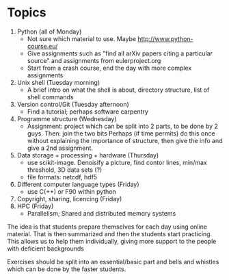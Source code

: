 Topics
======

1. Python (all of Monday)
    - Not sure which material to use. Maybe http://www.python-course.eu/
    - Give assignments such as "find all arXiv papers citing a particular source" and assignments from eulerproject.org
    - Start from a crash course, end the day with more complex assignments
2. Unix shell (Tuesday morning)
    - A brief intro on what the shell is about, directory structure,
list of shell commands
3. Version control/Git (Tuesday afternoon)
    - Find a tutorial; perhaps software carpentry
4. Programme structure (Wednesday)
    - Assignment: project which can be split into 2 parts, to be done by
2 guys. Then: join the two bits
      Perhaps (if time permits) do this once without explaining the
importance of structure, then give the info and give a 2nd
      assignment.
5. Data storage + processing + hardware (Thursday)
    - use scikit-image. Denoisify a picture, find contor lines, min/max
threshold, 3D data sets (?)
    - file formats: netcdf, hdf5
6. Different computer language types (Friday)
    - use C(++) or F90 within python
7. Copyright, sharing, licencing (Friday)
8. HPC (Friday)
    - Parallelism; Shared and distributed memory systems

The idea is that students prepare themselves for each day using online
material. That is then summarized and then the
students start practicing. This allows us to help them individually,
giving more support to the people with deficient backgrounds

Exercises should be split into an essential/basic part and bells and
whistles which can be done by the faster students.
